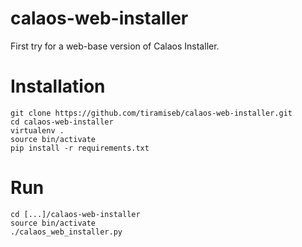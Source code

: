 calaos-web-installer
====================

First try for a web-base version of Calaos Installer.

# Installation

    git clone https://github.com/tiramiseb/calaos-web-installer.git
    cd calaos-web-installer
    virtualenv .
    source bin/activate
    pip install -r requirements.txt

# Run

    cd [...]/calaos-web-installer
    source bin/activate
    ./calaos_web_installer.py